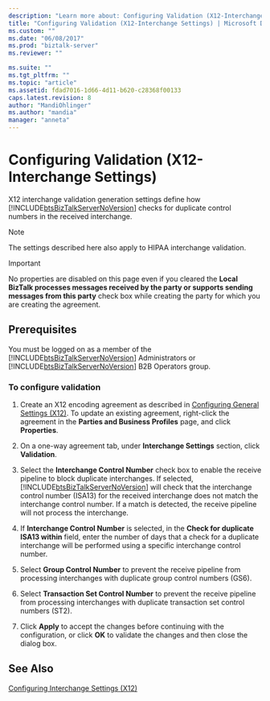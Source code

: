 ```yaml
---
description: "Learn more about: Configuring Validation (X12-Interchange Settings)"
title: "Configuring Validation (X12-Interchange Settings) | Microsoft Docs"
ms.custom: ""
ms.date: "06/08/2017"
ms.prod: "biztalk-server"
ms.reviewer: ""

ms.suite: ""
ms.tgt_pltfrm: ""
ms.topic: "article"
ms.assetid: fdad7016-1d66-4d11-b620-c28368f00133
caps.latest.revision: 8
author: "MandiOhlinger"
ms.author: "mandia"
manager: "anneta"
---
```

# Configuring Validation (X12-Interchange Settings)
X12 interchange validation generation settings define how [!INCLUDE[btsBizTalkServerNoVersion](../includes/btsbiztalkservernoversion-md.md)] checks for duplicate control numbers in the received interchange.  
  
> [!NOTE]
>  The settings described here also apply to HIPAA interchange validation.  
  
> [!IMPORTANT]
>  No properties are disabled on this page even if you cleared the **Local BizTalk processes messages received by the party or supports sending messages from this party** check box while creating the party for which you are creating the agreement.  
  
## Prerequisites  
 You must be logged on as a member of the [!INCLUDE[btsBizTalkServerNoVersion](../includes/btsbiztalkservernoversion-md.md)] Administrators or [!INCLUDE[btsBizTalkServerNoVersion](../includes/btsbiztalkservernoversion-md.md)] B2B Operators group.  
  
### To configure validation  
  
1. Create an X12 encoding agreement as described in [Configuring General Settings (X12)](../core/configuring-general-settings-x12.md). To update an existing agreement, right-click the agreement in the **Parties and Business Profiles** page, and click **Properties**.  
  
2. On a one-way agreement tab, under **Interchange Settings** section, click **Validation**.  
  
3. Select the **Interchange Control Number** check box to enable the receive pipeline to block duplicate interchanges. If selected, [!INCLUDE[btsBizTalkServerNoVersion](../includes/btsbiztalkservernoversion-md.md)] will check that the interchange control number (ISA13) for the received interchange does not match the interchange control number. If a match is detected, the receive pipeline will not process the interchange.  
  
4. If **Interchange Control Number** is selected, in the **Check for duplicate ISA13 within** field, enter the number of days that a check for a duplicate interchange will be performed using a specific interchange control number.  
  
5. Select **Group Control Number** to prevent the receive pipeline from processing interchanges with duplicate group control numbers (GS6).  
  
6. Select **Transaction Set Control Number** to prevent the receive pipeline from processing interchanges with duplicate transaction set control numbers (ST2).  
  
7. Click **Apply** to accept the changes before continuing with the configuration, or click **OK** to validate the changes and then close the dialog box.  
  
## See Also  
 [Configuring Interchange Settings (X12)](../core/configuring-interchange-settings-x12.md)
